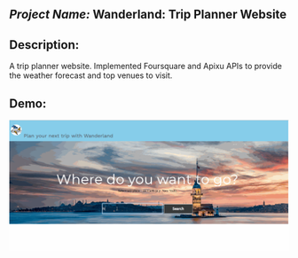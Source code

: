 ## *Project Name:* Wanderland: Trip Planner Website
## Description: 
A trip planner website. Implemented Foursquare and Apixu APIs to provide the weather forecast and top venues to visit.
## Demo:
<img src="https://github.com/ovezovs/Wanderland-Trip-Planner-site/blob/master/demo.gif" alt="Demo of the website">
